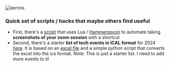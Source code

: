 ![kermis](https://github.com/akash-d-bhatia/hacks/assets/137708480/abc274af-2766-4503-966f-f4bd3fcbfa6d)

### Quick set of scripts / hacks that maybe others find useful

* First, there's a [script](ZoomCapture.lua) that uses Lua / [Hammerspoon](https://www.hammerspoon.org/) to automate taking **screenshots of your zoom session** with a shortcut
* Second, there's a starter **list of tech events in ICAL format** for 2024 [here](./tech_events/TechEventsCalendar.ics). It is based on an [excel file](./tech_events/TechEventsExcel.xlsx) and a simple python script that converts the excel into the ics format. Note: This is just a starter list. I need to add more events to it!
